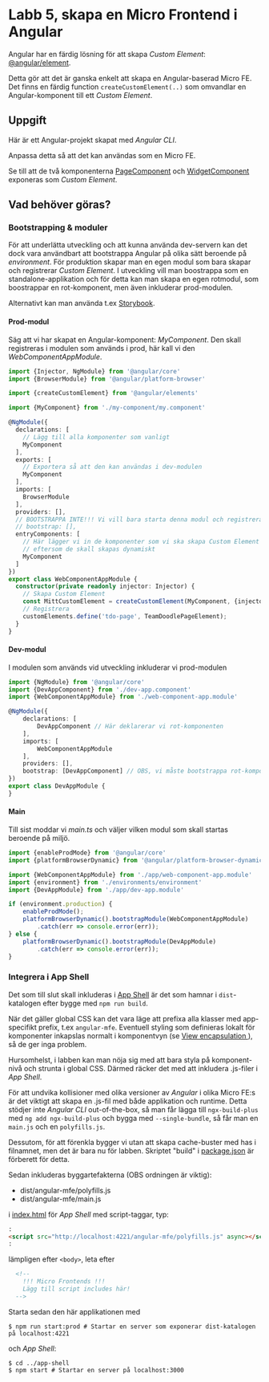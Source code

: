 Labb 5, skapa en Micro Frontend i Angular
=========================================
Angular har en färdig lösning för att skapa _Custom Element_:
[@angular/element](https://angular.io/guide/elements#angular-elements-overview).

Detta gör att det är ganska enkelt att skapa en Angular-baserad Micro FE. Det finns en färdig function
`createCustomElement(..)` som omvandlar en Angular-komponent till ett _Custom Element_.

Uppgift
-------
Här är ett Angular-projekt skapat med _Angular CLI_. 

Anpassa detta så att det kan användas som en Micro FE.

Se till att de två komponenterna [PageComponent](src/app/page/page.component.ts) och 
[WidgetComponent](src/app/widget/widget.component.ts) exponeras som _Custom Element_.

Vad behöver göras?
------------------
### Bootstrapping & moduler
För att underlätta utveckling och att kunna använda dev-servern kan det dock vara användbart att bootstrappa Angular 
på olika sätt beroende på _environment_. 
För produktion skapar man en egen modul som bara skapar och registrerar _Custom Element_. I utveckling
vill man boostrappa som en standalone-applikation och för detta kan man skapa en egen rotmodul, som boostrappar en
rot-komponent, men även inkluderar prod-modulen.

Alternativt kan man använda t.ex [Storybook](https://storybook.js.org/).

#### Prod-modul

Säg att vi har skapat en Angular-komponent: _MyComponent_. Den skall registreras i modulen som används i prod, här kall
vi den _WebComponentAppModule_.

```typescript
import {Injector, NgModule} from '@angular/core'
import {BrowserModule} from '@angular/platform-browser'

import {createCustomElement} from '@angular/elements'

import {MyComponent} from './my-component/my.component'

@NgModule({
  declarations: [
    // Lägg till alla komponenter som vanligt
    MyComponent
  ],
  exports: [
    // Exportera så att den kan användas i dev-modulen
    MyComponent
  ],
  imports: [
    BrowserModule
  ],
  providers: [],
  // BOOTSTRAPPA INTE!!! Vi vill bara starta denna modul och registrera komponenter
  // bootstrap: [],
  entryComponents: [
    // Här lägger vi in de komponenter som vi ska skapa Custom Element för
    // eftersom de skall skapas dynamiskt
    MyComponent
  ]
})
export class WebComponentAppModule {
  constructor(private readonly injector: Injector) {
    // Skapa Custom Element
    const MittCustomElement = createCustomElement(MyComponent, {injector});
    // Registrera 
    customElements.define('tdo-page', TeamDoodlePageElement);
  }
}
```

#### Dev-modul

I modulen som används vid utveckling inkluderar vi prod-modulen

```typescript
import {NgModule} from '@angular/core'
import {DevAppComponent} from './dev-app.component'
import {WebComponentAppModule} from './web-component-app.module'

@NgModule({
    declarations: [
        DevAppComponent // Här deklarerar vi rot-komponenten
    ],
    imports: [
        WebComponentAppModule
    ],
    providers: [],
    bootstrap: [DevAppComponent] // OBS, vi måste bootstrappa rot-komponenten också!
})
export class DevAppModule {
}
```

#### Main

Till sist moddar vi _main.ts_ och väljer vilken modul som skall startas beroende på miljö.

```typescript
import {enableProdMode} from '@angular/core'
import {platformBrowserDynamic} from '@angular/platform-browser-dynamic'

import {WebComponentAppModule} from './app/web-component-app.module'
import {environment} from './environments/environment'
import {DevAppModule} from './app/dev-app.module'

if (environment.production) {
    enableProdMode();
    platformBrowserDynamic().bootstrapModule(WebComponentAppModule)
        .catch(err => console.error(err));
} else {
    platformBrowserDynamic().bootstrapModule(DevAppModule)
        .catch(err => console.error(err));
}
```

### Integrera i App Shell
Det som till slut skall inkluderas i [App Shell](../app-shell/README.md) är det som hamnar i `dist`-katalogen efter bygge
med `npm run build`.

När det gäller global CSS kan det vara läge att prefixa alla klasser med app-specifikt prefix, t.ex `angular-mfe`.
Eventuell styling som definieras lokalt för komponenter inkapslas normalt i komponentvyn (se [View encapsulation
](https://angular.io/guide/view-encapsulation)), så de ger inga problem.

Hursomhelst, i labben kan man nöja sig med att bara styla på komponent-nivå och strunta i global CSS.
Därmed räcker det med att inkludera .js-filer i _App Shell_.

För att undvika kollisioner med olika versioner av _Angular_ i olika Micro FE:s är det viktigt att skapa en .js-fil
med både applikation och runtime. Detta stödjer inte _Angular CLI_ out-of-the-box, så man får lägga till 
`ngx-build-plus` med `ng add ngx-build-plus` och bygga med `--single-bundle`, så får man en `main.js` och
en `polyfills.js`.

Dessutom, för att förenkla bygger vi utan att skapa cache-buster med has i filnamnet, men det är bara nu för labben. Skriptet "build" i [package.json](./package.json)
är förberett för detta.

Sedan inkluderas byggartefakterna (OBS ordningen är viktig):
- dist/angular-mfe/polyfills.js
- dist/angular-mfe/main.js
 
i [index.html](../app-shell/public/index.html) för _App Shell_ med script-taggar, typ:
```html
:
<script src="http://localhost:4221/angular-mfe/polyfills.js" async></script>
:
```
lämpligen efter `<body>`, leta efter 
```html  
  <!--
    !!! Micro Frontends !!!
    Lägg till script includes här!
  -->
```
  


Starta sedan den här applikationen med
```shell
$ npm run start:prod # Startar en server som exponerar dist-katalogen på localhost:4221
```
och _App Shell_:
```shell
$ cd ../app-shell
$ npm start # Startar en server på localhost:3000
```

